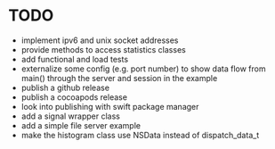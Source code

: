 # TODO

- implement ipv6 and unix socket addresses
- provide methods to access statistics classes
- add functional and load tests
- externalize some config (e.g. port number) to show data flow from main()
  through the server and session in the example
- publish a github release
- publish a cocoapods release
- look into publishing with swift package manager
- add a signal wrapper class
- add a simple file server example
- make the histogram class use NSData instead of dispatch_data_t

